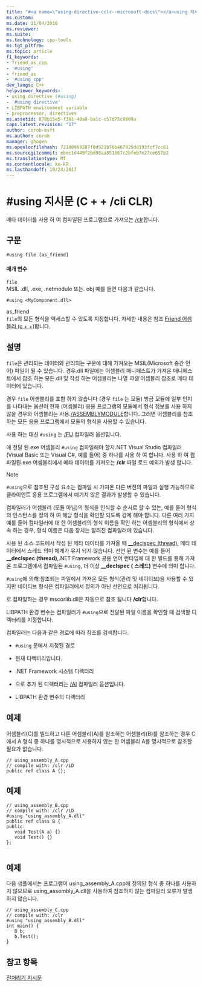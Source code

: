 ```yaml
---
title: "#<a name=\"using-directive-cclr--microsoft-docs\"></a>using 지시문 (C + + /cli CLR) | Microsoft Docs"
ms.custom: 
ms.date: 11/04/2016
ms.reviewer: 
ms.suite: 
ms.technology: cpp-tools
ms.tgt_pltfrm: 
ms.topic: article
f1_keywords:
- friend_as_cpp
- '#using'
- friend_as
- '#using_cpp'
dev_langs: C++
helpviewer_keywords:
- using directive (#using)
- '#using directive'
- LIBPATH environment variable
- preprocessor, directives
ms.assetid: 870b15e5-f361-40a8-ba1c-c57d75c8809a
caps.latest.revision: "17"
author: corob-msft
ms.author: corob
manager: ghogen
ms.openlocfilehash: 72180969287f0d921b76b467925dd193fcf7cc61
ms.sourcegitcommit: ebec1d449f2bd98aa851667c2bfeb7e27ce657b2
ms.translationtype: MT
ms.contentlocale: ko-KR
ms.lasthandoff: 10/24/2017
---
```

# <a name="using-directive-cclr"></a>#using 지시문 (C + + /cli CLR)
메타 데이터를 사용 하 여 컴파일된 프로그램으로 가져오는 [/clr](../build/reference/clr-common-language-runtime-compilation.md)합니다.  
  
## <a name="syntax"></a>구문  
  
```  
#using file [as_friend]  
```  
  
#### <a name="parameters"></a>매개 변수  
 `file`  
 MSIL .dll, .exe, .netmodule 또는. obj 예를 들면 다음과 같습니다.  
  
 `#using <MyComponent.dll>`  
  
 as_friend  
 `file`의 모든 형식을 액세스할 수 있도록 지정합니다.  자세한 내용은 참조 [Friend 어셈블리 (c + +)](../dotnet/friend-assemblies-cpp.md)합니다.  
  
## <a name="remarks"></a>설명  
 `file`은 관리되는 데이터와 관리되는 구문에 대해 가져오는 MSIL(Microsoft 중간 언어) 파일이 될 수 있습니다. 경우.dll 파일에는 어셈블리 매니페스트가 가져온 매니페스트에서 참조 하는 모든.dll 및 작성 하는 어셈블리는 나열 *파일* 어셈블리 참조로 메타 데이터에 있습니다.  
  
 경우 `file` 어셈블리를 포함 하지 않습니다 (경우 `file` 는 모듈) 방금 모듈에 일부 인지를 나타내는 옵션이 현재 (어셈블리) 응용 프로그램의 모듈에서 형식 정보를 사용 하지 않을 경우와 어셈블리는 사용.[/ASSEMBLYMODULE](../build/reference/assemblymodule-add-a-msil-module-to-the-assembly.md)합니다. 그러면 어셈블리를 참조하는 모든 응용 프로그램에서 모듈의 형식을 사용할 수 있습니다.  
  
 사용 하는 대신 `#using` 는 [/FU](../build/reference/fu-name-forced-hash-using-file.md) 컴파일러 옵션입니다.  
  
 에 전달 된.exe 어셈블리 `#using` 컴파일해야 할지.NET Visual Studio 컴파일러 (Visual Basic 또는 Visual C#, 예를 들어) 중 하나를 사용 하 여 합니다.  사용 하 여 컴파일된.exe 어셈블리에서 메타 데이터를 가져오는 **/clr** 파일 로드 예외가 발생 합니다.  
  
> [!NOTE]
>  `#using`으로 참조된 구성 요소는 컴파일 시 가져온 다른 버전의 파일과 실행 가능하므로 클라이언트 응용 프로그램에서 예기치 않은 결과가 발생할 수 있습니다.  
  
 컴파일러가 어셈블리 (모듈 아님)의 형식을 인식할 수 순서로 할 수 있는, 예를 들어 형식의 인스턴스를 정의 하 여 해당 형식을 확인할 되도록 강제 해야 합니다. 다른 여러 가지 예를 들어 컴파일러에 대 한 어셈블리의 형식 이름을 확인 하는 어셈블리의 형식에서 상속 하는 경우, 형식 이름은 다음 장치는 알려진 컴파일러에 있습니다.  
  
 사용 된 소스 코드에서 작성 된 메타 데이터를 가져올 때 [__declspec (thread)](../cpp/thread.md), 메타 데이터에서 스레드 의미 체계가 유지 되지 않습니다. 선언 된 변수는 예를 들어 **__declspec (thread)**,.NET Framework 공용 언어 런타임에 대 한 빌드를 통해 가져온 프로그램에서 컴파일된 `#using`, 더 이상 **__declspec ( 스레드)** 변수에 의미 합니다.  
  
 `#using`에 의해 참조되는 파일에서 가져온 모든 형식(관리 및 네이티브)을 사용할 수 있지만 네이티브 형식은 컴파일러에서 정의가 아닌 선언으로 처리됩니다.  
  
 로 컴파일하는 경우 mscorlib.dll은 자동으로 참조 됩니다 **/clr**합니다.  
  
 LIBPATH 환경 변수는 컴파일러가 `#using`으로 전달된 파일 이름을 확인할 때 검색할 디렉터리를 지정합니다.  
  
 컴파일러는 다음과 같은 경로에 따라 참조를 검색합니다.  
  
-   `#using` 문에서 지정된 경로  
  
-   현재 디렉터리입니다.  
  
-   .NET Framework 시스템 디렉터리  
  
-   으로 추가 된 디렉터리는 [/AI](../build/reference/ai-specify-metadata-directories.md) 컴파일러 옵션입니다.  
  
-   LIBPATH 환경 변수의 디렉터리  
  
## <a name="example"></a>예제  
 어셈블리(C)를 빌드하고 다른 어셈블리(A)를 참조하는 어셈블리(B)를 참조하는 경우 C에서 A 형식 중 하나를 명시적으로 사용하지 않는 한 어셈블리 A를 명시적으로 참조할 필요가 없습니다.  
  
```  
// using_assembly_A.cpp  
// compile with: /clr /LD  
public ref class A {};  
```  
  
## <a name="example"></a>예제  
  
```  
// using_assembly_B.cpp  
// compile with: /clr /LD  
#using "using_assembly_A.dll"  
public ref class B {  
public:  
   void Test(A a) {}  
   void Test() {}  
};  
  
```  
  
## <a name="example"></a>예제  
 다음 샘플에서는 프로그램이 using_assembly_A.cpp에 정의된 형식 중 하나를 사용하지 않으므로 using_assembly_A.dll을 사용하여 참조하지 않는 컴파일러 오류가 발생하지 않습니다.  
  
```  
// using_assembly_C.cpp  
// compile with: /clr  
#using "using_assembly_B.dll"  
int main() {  
   B b;  
   b.Test();  
}  
```  
  
## <a name="see-also"></a>참고 항목  
 [전처리기 지시문](../preprocessor/preprocessor-directives.md)